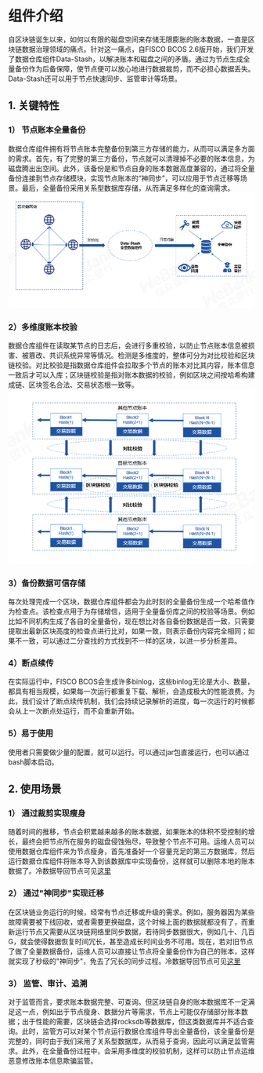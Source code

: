 # 组件介绍

自区块链诞生以来，如何以有限的磁盘空间来存储无限膨胀的账本数据，一直是区块链数据治理领域的痛点。针对这一痛点，自FISCO BCOS 2.6版开始，我们开发了数据仓库组件Data-Stash，以解决账本和磁盘之间的矛盾。通过为节点生成全量备份作为后备保障，使节点便可以放心地进行数据裁剪，而不必担心数据丢失。Data-Stash还可以用于节点快速同步、监管审计等场景。

## 1. 关键特性
### 1） 节点账本全量备份
数据仓库组件拥有将节点账本完整备份到第三方存储的能力，从而可以满足多方面的需求。首先，有了完整的第三方备份，节点就可以清理掉不必要的账本信息，为磁盘腾出出空间。此外，该备份是和节点自身的账本数据高度兼容的，通过将全量备份连接到节点存储模块，实现节点账本的“神同步”，可以应用于节点迁移等场景。最后，全量备份采用关系型数据库存储，从而满足多样化的查询需求。
![](picture/backup.png)
### 2）多维度账本校验
数据仓库组件在读取某节点的日志后，会进行多重校验，以防止节点账本信息被损害、被篡改、共识系统异常等情况。检测是多维度的，整体可分为对比校验和区块链校验。对比校验是指数据仓库组件会拉取多个节点的账本对比其内容，账本信息一致后才可以入库；区块链校验是指对账本数据的校验，例如区块之间按哈希构建成链、区块签名合法、交易状态根一致等。
![](picture/verify.png)
### 3）备份数据可信存储
每次处理完成一个区块，数据仓库组件都会为此时刻的全量备份生成一个哈希值作为检查点。该检查点用于为存储增信，适用于全量备份库之间的校验等场景。例如比如不同机构生成了各自的全量备份，现在想比对各自备份数据是否一致，只需要提取出最新区块高度的检查点进行比对，如果一致，则表示备份内容完全相同；如果不一致，可以通过二分查找的方式找到不一样的区块，以进一步分析差异。
### 4）断点续传
在实际运行中，FISCO BCOS会生成许多binlog，这些binlog无论是大小、数量，都具有相当规模，如果每一次运行都重复下载、解析，会造成极大的性能浪费。为此，我们设计了断点续传机制，我们会持续记录解析的进度，每一次运行的时候都会从上一次断点处运行，而不会重新开始。
### 5）易于使用
使用者只需要做少量的配置，就可以运行。可以通过jar包直接运行，也可以通过bash脚本启动。
## 2. 使用场景
### 1） 通过裁剪实现瘦身
随着时间的推移，节点会积累越来越多的账本数据，如果账本的体积不受控制的增长，最终会把节点所在服务的磁盘侵蚀殆尽，导致整个节点不可用。运维人员可以使用数据仓库组件来为节点瘦身，首先准备好一个容量充足的第三方数据库，然后运行数据仓库组件将账本导入到该数据库中实现备份，这样就可以删除本地的账本数据了。冷数据导回节点可见[这里](https://fisco-bcos-documentation.readthedocs.io/zh_CN/latest/docs/manual/data_governance.html)
### 2） 通过"神同步"实现迁移
在区块链业务运行的时候，经常有节点迁移或升级的需求。例如，服务器因为某些故障需要被下线回收，或者需要更换磁盘，这个时候上面的数据就都没有了，而重新运行节点又需要从区块链网络里同步数据，若待同步数据很大，例如几十、几百G，就会使得数据恢复时间冗长，甚至造成长时间业务不可用。现在，若对旧节点了做了全量数据备份，运维人员可以直接让节点将全量备份作为自己的账本，这样就实现了秒级的"神同步"，免去了冗长的同步过程。冷数据导回节点可见[这里](https://fisco-bcos-documentation.readthedocs.io/zh_CN/latest/docs/manual/data_governance.html)
### 3） 监管、审计、追溯
对于监管而言，要求账本数据完整、可查询。但区块链自身的账本数据库不一定满足这一点，例如出于节点瘦身、数据分片等需求，节点上可能仅存储部分账本数据；出于性能的需要，区块链会选择rocksdb等数据库，但这类数据库并不适合查询。此时，监管方可以对某个节点运行数据仓库组件导出全量备份，该全量备份是完整的，同时由于我们采用了关系型数据库，从而易于查询，因此可以满足监管需求。此外，在全量备份过程中，会采用多维度的校验机制，这样可以防止节点运维恶意修改账本信息欺骗监管。
